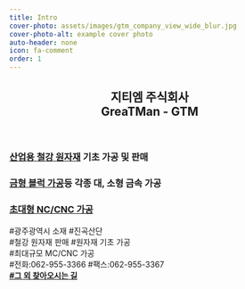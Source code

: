 ```yaml
---
title: Intro
cover-photo: assets/images/gtm_company_view_wide_blur.jpg
cover-photo-alt: example cover photo
auto-header: none
icon: fa-comment
order: 1
---
```

<header>
  <h2 class="alt"> <strong>지티엠 주식회사</strong> <br />
  GreaTMan - GTM <br /></h2>
</header>


### [**산업용 철강 원자재**](/business/#원자재-관련-사업) 기초 가공 및 판매
### [**금형 블럭 가공**](/#portfolio)등 각종 대, 소형 금속 가공
### [**초대형 NC/CNC 가공**](/business/#)  
  
 #광주광역시 소재 #진곡산단  
 #철강 원자재 판매  #원자재 기초 가공  
 #최대규모 MC/CNC 가공  
 #전화:062-955-3366  #팩스:062-955-3367  
 [**#그 외 찾아오시는 길**](/contact/)


<!---
<header>
  <h2 class="alt">Hi! I'm <strong>Prologue</strong>, a <a href="http://html5up.net/license">free</a> responsive<br />
  site template designed by <a href="http://html5up.net/prologue">HTML5 UP</a>.</h2>
  <p>Adapted for Jekyll by <a href=https://chrisbobbe.github.io/>Chris Bobbe</a>. Get started on <a href="https://github.com/chrisbobbe/jekyll-theme-prologue">GitHub!</a></p>
</header>

<footer>
  <a href="#portfolio" class="button scrolly">Magna Aliquam</a>
</footer>
--->